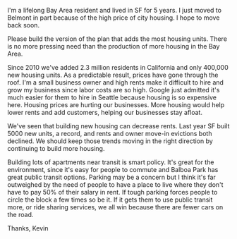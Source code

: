 I'm a lifelong Bay Area resident and lived in SF for 5 years. I just moved to
Belmont in part because of the high price of city housing. I hope to move back
soon.

Please build the version of the plan that adds the most housing units. There is
no more pressing need than the production of more housing in the Bay Area.

Since 2010 we've added 2.3 million residents in California and only 400,000 new
housing units. As a predictable result, prices have gone through the roof. I'm
a small business owner and high rents make it difficult to hire and grow my
business since labor costs are so high. Google just admitted it's much easier
for them to hire in Seattle because housing is so expensive here. Housing
prices are hurting our businesses. More housing would help lower rents and add
customers, helping our businesses stay afloat.

We've seen that building new housing can decrease rents. Last year SF built 5000
new units, a record, and rents and owner move-in evictions both declined. We
should keep those trends moving in the right direction by continuing to build
more housing.

Building lots of apartments near transit is smart policy. It's great for the
environment, since it's easy for people to commute and Balboa Park has great
public transit options. Parking may be a concern but I think it's far outweighed
by the need of people to have a place to live where they don't have to pay 50%
of their salary in rent. If tough parking forces people to circle the block a
few times so be it. If it gets them to use public transit more, or ride sharing
services, we all win because there are fewer cars on the road.

Thanks,
Kevin

